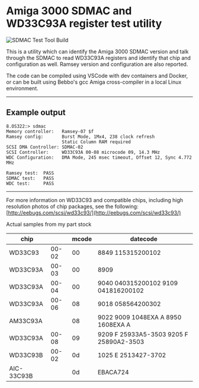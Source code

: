 # Amiga 3000 SDMAC and WD33C93A register test utility

![SDMAC Test Tool Build](https://github.com/cdhooper/amiga_sdmac_test/actions/workflows/build.yml/badge.svg)

This is a utility which can identify the Amiga 3000 SDMAC version and
talk through the SDMAC to read WD33C93A registers and identify that
chip and configuration as well. Ramsey version and configuration are
also reported.

The code can be compiled using VSCode with dev containers and Docker, or can be built using Bebbo's gcc Amiga cross-compiler in a local Linux environment.

-------------------------------------------------------

## Example output

```console
8.OS322:> sdmac
Memory controller:   Ramsey-07 $f
Ramsey config:       Burst Mode, 1Mx4, 238 clock refresh
                     Static Column RAM required
SCSI DMA Controller: SDMAC-02
SCSI Controller:     WD33C93A 00-08 microcode 09, 14.3 MHz
WDC Configuration:   DMA Mode, 245 msec timeout, Offset 12, Sync 4.772 MHz

Ramsey test:  PASS
SDMAC test:   PASS
WDC test:     PASS
```

-------------------------------------------------------

For more information on WD33C93 and compatible chips, including high resolution photos of chip packages, see the following: [http://eebugs.com/scsi/wd33c93/](http://eebugs.com/scsi/wd33c93/)

Actual samples from my part stock

| chip       |       | mcode | datecode                                 |
| ---------- | ----- | ----- | ---------------------------------------- |
| WD33C93    | 00-02 | 00    | 8849 115315200102                        |
| WD33C93A   | 00-03 | 00    | 8909                                     |
| WD33C93A   | 00-04 | 00    | 9040 040315200102  9109 041816200102     |
| WD33C93A   | 00-06 | 08    | 9018 058564200302                        |
| AM33C93A   |       | 08    | 9022 9009 1048EXA A   8950 1608EXA A     |
| WD33C93A   | 00-08 | 09    | 9209 F 25933A5-3503  9205 F 25890A2-3503 |
| WD33C93B   | 00-02 | 0d    | 1025 E 2513427-3702                      |
| AIC-33C93B |       | 0d    | EBACA724                                 |
